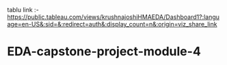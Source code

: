 tablu link :- https://public.tableau.com/views/krushnajoshiHMAEDA/Dashboard1?:language=en-US&:sid=&:redirect=auth&:display_count=n&:origin=viz_share_link 
# EDA-capstone-project-module-4
